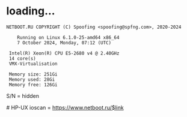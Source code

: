 # loading...
```
NETBOOT.RU COPYRIGHT (C) Spoofing <spoofing@spfng.com>, 2020-2024

	Running on Linux 6.1.0-25-amd64 x86_64
	7 October 2024, Monday, 07:12 (UTC)

 Intel(R) Xeon(R) CPU E5-2680 v4 @ 2.40GHz
 14 core(s)
 VMX-Virtualisation

 Memory size: 251Gi
 Memory used: 28Gi
 Memory free: 126Gi
```
S/N = hidden

\# HP-UX ioscan = https://www.netboot.ru/$link
